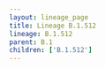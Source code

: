```yaml
---
layout: lineage_page
title: Lineage B.1.512
lineage: B.1.512
parent: B.1
children: ['B.1.512']
---
```

